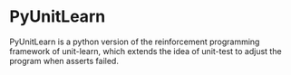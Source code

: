 # PyUnitLearn
PyUnitLearn is a python version of the reinforcement programming framework of unit-learn, which extends the idea of unit-test to adjust the program when asserts failed.
